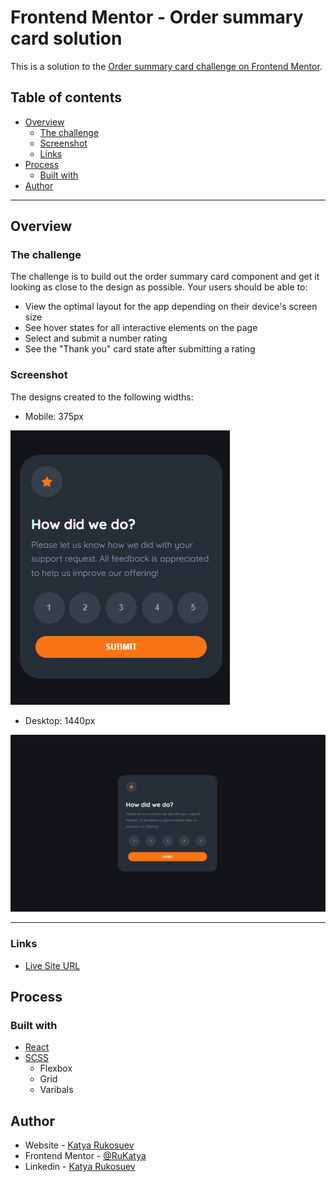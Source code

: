 # Frontend Mentor - Order summary card solution

This is a solution to the [Order summary card challenge on Frontend Mentor](https://www.frontendmentor.io/challenges/interactive-rating-component-koxpeBUmI).

## Table of contents

- [Overview](#overview)
  - [The challenge](#the-challenge)
  - [Screenshot](#screenshot)
  - [Links](#links)
- [Process](#process)
  - [Built with](#built-with)
- [Author](#author)

<hr>

## Overview

### The challenge

The challenge is to build out the order summary card component and get it looking as close to the design as possible.
Your users should be able to:

- View the optimal layout for the app depending on their device's screen size
- See hover states for all interactive elements on the page
- Select and submit a number rating
- See the "Thank you" card state after submitting a rating

### Screenshot

The designs created to the following widths:

- Mobile: 375px

![](../../public/images/intective-rating/screenshot__phone.JPG)

- Desktop: 1440px

![](../../public/images/intective-rating/screenshot-desktop.JPG)

<hr>

### Links

- [Live Site URL](https://frontend-challanges.herokuapp.com/intective-rating)

## Process

### Built with

- [React](https://reactjs.org/)
- [SCSS](https://sass-lang.com/)
  - Flexbox
  - Grid
  - Varibals

## Author

- Website - [Katya Rukosuev](https://www.katya-ru-fullstack.com//)
- Frontend Mentor - [@RuKatya](https://www.frontendmentor.io/profile/RuKatya)
- Linkedin - [Katya Rukosuev](https://www.linkedin.com/in/katya-rukosuev/)
